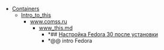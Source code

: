- <a href = "F:\Node_projects\Node_Way\NBase\_Md\_Index\_Fedora\Containers\cat.Containers\dir.Containers.md">Containers</a>
    - <a href = "F:\Node_projects\Node_Way\NBase\_Md\_Index\_Fedora\Containers\Intro_to_this\cat.Intro_to_this\dir.Intro_to_this.md">Intro_to_this</a>
        - <a href = "F:\Node_projects\Node_Way\NBase\_Md\_Index\_Fedora\Containers\Intro_to_this\www.comss.ru\cat.www.comss.ru\dir.www.comss.ru.md">www.comss.ru</a>
            - <a href = "F:\Node_projects\Node_Way\NBase\_Md\_Index\_Fedora\Containers\Intro_to_this\www.comss.ru\www_this.md">www_this.md</a>
                - *## [Настройка Fedora 30 после установки](https://www.comss.ru/page.php?id=6456)
                - *@@ intro Fedora 
        
    
